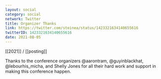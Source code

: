 ```yaml
---
layout: social
category: social
network: Twitter
title: Organizer Thanks
link: https://twitter.com/steinea/status/1423321634140655616
twitterID: 1423321634140655616
date: 2021-08-05
---
```


[[2021]] / [[posting]]

Thanks to the conference organizers @aarontram, @guyinblackhat, @lebourhis_micha, and Shelly Jones for all their hard work and support in making this conference happen.

